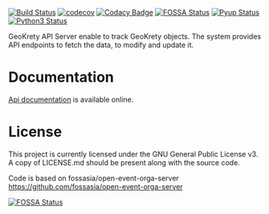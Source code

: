 [![Build Status](https://travis-ci.org/geokrety/geokrety-api.svg?branch=master)](https://travis-ci.org/geokrety/geokrety-api)
[![codecov](https://codecov.io/gh/geokrety/geokrety-api/branch/master/graph/badge.svg)](https://codecov.io/gh/geokrety/geokrety-api)
[![Codacy Badge](https://api.codacy.com/project/badge/Grade/6cd7257a0bba42fc85b4d816b5e3cf59)](https://www.codacy.com/app/GeoKrety/geokrety-api?utm_source=github.com&amp;utm_medium=referral&amp;utm_content=geokrety/geokrety-api&amp;utm_campaign=Badge_Grade)
[![FOSSA Status](https://app.fossa.io/api/projects/git%2Bgithub.com%2Fgeokrety%2Fgeokrety-api.svg?type=shield)](https://app.fossa.io/projects/git%2Bgithub.com%2Fgeokrety%2Fgeokrety-api?ref=badge_shield)
[![Pyup Status](https://pyup.io/repos/github/geokrety/geokrety-api/shield.svg)](https://pyup.io/repos/github/geokrety/geokrety-api/shield.svg)
[![Python3 Status](https://pyup.io/repos/github/geokrety/geokrety-api/python-3-shield.svg)](https://pyup.io/repos/github/geokrety/geokrety-api/python-3-shield.svg)


GeoKrety API Server enable to track GeoKrety objects. The system provides API endpoints to fetch the data, to modify and update it.


# Documentation

[Api documentation](https://geokrety.github.io/geokrety-api/) is available online.

# License

This project is currently licensed under the GNU General Public License v3. A copy of LICENSE.md should be present along with the source code.

Code is based on fossasia/open-event-orga-server https://github.com/fossasia/open-event-orga-server


[![FOSSA Status](https://app.fossa.io/api/projects/git%2Bgithub.com%2Fgeokrety%2Fgeokrety-api.svg?type=large)](https://app.fossa.io/projects/git%2Bgithub.com%2Fgeokrety%2Fgeokrety-api?ref=badge_large)
